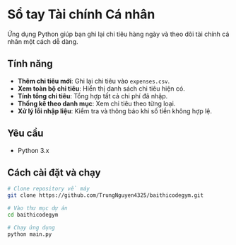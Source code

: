 # Sổ tay Tài chính Cá nhân

Ứng dụng Python giúp bạn ghi lại chi tiêu hàng ngày và theo dõi tài chính cá nhân một cách dễ dàng.

## Tính năng

- **Thêm chi tiêu mới**: Ghi lại chi tiêu vào `expenses.csv`.
- **Xem toàn bộ chi tiêu**: Hiển thị danh sách chi tiêu hiện có.
- **Tính tổng chi tiêu**: Tổng hợp tất cả chi phí đã nhập.
- **Thống kê theo danh mục**: Xem chi tiêu theo từng loại.
- **Xử lý lỗi nhập liệu**: Kiểm tra và thông báo khi số tiền không hợp lệ.

## Yêu cầu

- Python 3.x

## Cách cài đặt và chạy

```bash
# Clone repository về máy
git clone https://github.com/TrungNguyen4325/baithicodegym.git

# Vào thư mục dự án
cd baithicodegym

# Chạy ứng dụng
python main.py